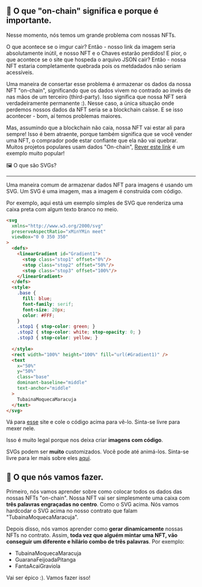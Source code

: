 ## 🔗 O que "on-chain" significa e porque é importante.

Nesse momento, nós temos um grande problema com nossas NFTs.

O que acontece se o imgur cair? Então - nosso link da imagem seria absolutamente inútil, e nosso NFT e o Chaves estarão perdidos! E pior, o que acontece se o site que hospeda o arquivo JSON cair? Então - nossa NFT estaria completamente quebrada pois os metdadados não seriam acessíveis.

Uma maneira de consertar esse problema é armazenar os dados da nossa NFT "on-chain", significando que os dados vivem no contrado ao invés de nas mãos de um terceiro (third-party). Isso significa que nossa NFT será verdadeiramente permanente :). Nesse caso, a única situação onde perdemos nossos dados da NFT seria se a blockchain caísse. E se isso acontecer - bom, aí temos problemas maiores.

Mas, assumindo que a blockchain não caia, nossa NFT vai estar ali para sempre! Isso é bem atraente, porque também significa que se você vender uma NFT, o comprador pode estar confiante que ela não vai quebrar. Muitos projetos populares usam dados "On-chain", [Rever este link](https://techcrunch.com/2021/09/03/loot-games-the-crypto-world/) é um exemplo muito popular!

🖼 O que são SVGs?

---

Uma maneira comum de armazenar dados NFT para imagens é usando um SVG. Um SVG é uma imagem, mas a imagem é construída com código.

Por exemplo, aqui está um exemplo simples de SVG que renderiza uma caixa preta com algum texto branco no meio.

```html
<svg
  xmlns="http://www.w3.org/2000/svg"
  preserveAspectRatio="xMinYMin meet"
  viewBox="0 0 350 350"
>
  <defs>
    <linearGradient id="Gradient1">
      <stop class="stop1" offset="0%"/>
      <stop class="stop2" offset="50%"/>
      <stop class="stop3" offset="100%"/>
    </linearGradient>
  </defs>
  <style>
    .base {
      fill: blue;
      font-family: serif;
      font-size: 20px;
      color: #FFF;
    }
    .stop1 { stop-color: green; }
    .stop2 { stop-color: white; stop-opacity: 0; }
    .stop3 { stop-color: yellow; }
    
  </style>
  <rect width="100%" height="100%" fill="url(#Gradient1)" />
  <text
    x="50%"
    y="50%"
    class="base"
    dominant-baseline="middle"
    text-anchor="middle"
  >
    TubainaMoquecaMaracuja
  </text>
</svg>
```

Vá para [esse](https://www.svgviewer.dev/) site e cole o código acima para vê-lo. Sinta-se livre para mexer nele.

Isso é muito legal porque nos deixa criar **imagens com código**.

SVGs podem ser **muito** customizados. Você pode até animá-los. Sinta-se livre para ler mais sobre eles [aqui](https://developer.mozilla.org/pt-BR/docs/Web/SVG/Tutorial).

## 🤘 O que nós vamos fazer.

Primeiro, nós vamos aprender sobre como colocar todos os dados das nossas NFTs "on-chain". Nossa NFT vai ser simplesmente uma caixa com **três palavras engraçadas no centro**. Como o SVG acima. Nós vamos hardcodar o SVG acima no nosso contrato que falam "TubainaMoquecaMaracuja".

Depois disso, nós vamos aprender como **gerar dinamicamente** nossas NFTs no contrato. Assim, **toda vez que alguém mintar uma NFT, vão conseguir um diferente e hilário combo de três palavras**. Por exemplo:

- TubainaMoquecaMaracuja
- GuaranaFeijoadaPitanga
- FantaAcaiGraviola

Vai ser épico :). Vamos fazer isso!